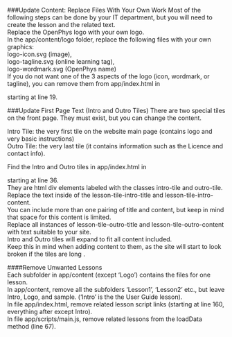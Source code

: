 ###Update Content: Replace Files With Your Own Work
Most of the following steps can be done by your IT department, 
but you will need to create the lesson and the related text.  
Replace the OpenPhys logo with your own logo.  
In the app/content/logo folder, replace the following files with your own graphics:  
logo-icon.svg (image),  
logo-tagline.svg (online learning tag),  
logo-wordmark.svg (OpenPhys name)  
If you do not want one of the 3 aspects of the logo (icon, wordmark, or tagline),
 you can remove them from app/index.html in <div class=”logo”> starting at line 19.  

###Update First Page Text (Intro and Outro Tiles)
There are two special tiles on the front page. They must exist, but you can change the content. 

Intro Tile: the very first tile on the website main page (contains logo and very basic instructions)  
Outro Tile: the very last tile (it contains information such as the Licence and contact info). 

Find the Intro and Outro tiles in app/index.html in <div class=”lesson-view-container”> starting at line 36.  
They are html div elements labeled with the classes intro-tile and outro-tile.  
Replace the text inside of the lesson-tile-intro-title and lesson-tile-intro-content.  
You can include more than one pairing of title and content, but keep in mind that space for this content is
 limited.  
Replace all instances of lesson-tile-outro-title and lesson-tile-outro-content with text suitable to your site.   
Intro and Outro tiles will expand to fit all content included.  
Keep this in mind when adding content to them, as the site will start to look broken if the tiles are long  .

####Remove Unwanted Lessons   
Each subfolder in app/content (except ‘Logo’) contains the files for one lesson.  
In app/content, remove all the subfolders ‘Lesson1’, ‘Lesson2’ etc.,
 but leave Intro, Logo, and sample. (‘Intro’ is the the User Guide lesson).  
In file app/index.html, remove related lesson script links (starting at line 160, everything 
after <!-- Content--> except Intro).  
In file app/scripts/main.js, remove related lessons from the loadData method (line 67).  